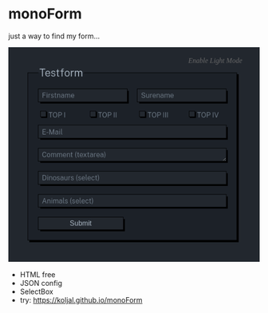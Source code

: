 # monoForm
just a way to find my form...

![monoForm.png](monoForm.png)


- HTML free
- JSON config
- SelectBox
- try: https://koljal.github.io/monoForm